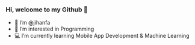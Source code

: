 ### Hi, welcome to my Github 👋

- 👋 I’m @jihanfa
- 👀 I’m interested in Programming
- 💻 I’m currently learning Mobile App Development & Machine Learning

<!---
jihanfa/jihanfa is a ✨ special ✨ repository because its `README.md` (this file) appears on your GitHub profile.
You can click the Preview link to take a look at your changes.
--->
